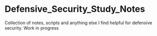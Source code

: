 # Defensive_Security_Study_Notes
Collection of notes, scripts and anything else I find helpful for defensive security. Work in progress
